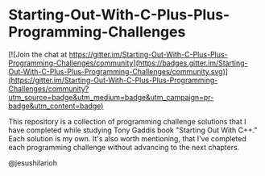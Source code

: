 # Starting-Out-With-C-Plus-Plus-Programming-Challenges

[![Join the chat at https://gitter.im/Starting-Out-With-C-Plus-Plus-Programming-Challenges/community](https://badges.gitter.im/Starting-Out-With-C-Plus-Plus-Programming-Challenges/community.svg)](https://gitter.im/Starting-Out-With-C-Plus-Plus-Programming-Challenges/community?utm_source=badge&utm_medium=badge&utm_campaign=pr-badge&utm_content=badge)

This repository is a collection of programming challenge solutions that I have completed while studying Tony Gaddis book "Starting Out With C++." Each solution is my own. It's also worth mentioning, that I've completed each programming challenge without advancing to the next chapters.

@jesushilarioh
